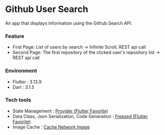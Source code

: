 # Github User Search
An app that displays information using the Github Search API.

### Feature
- First Page: List of users by search -> Infinite Scroll, REST api call
- Second Page: The first repository of the clicked user's repository list -> REST api call

### Environment
- Flutter : 3.13.9
- Dart : 3.1.5

### Tech tools
- State Management : [Provider (Flutter Favorite)](https://pub.dev/packages/provider)
- Data Class, Json Serialization, Code Generation : [Freezed (Flutter Favorite)](https://pub.dev/packages/freezed#fromjson---classes-with-multiple-constructors)
- Image Cache : [Cache Network Image](https://pub.dev/packages/cached_network_image)